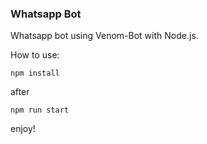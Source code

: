 ### Whatsapp Bot

Whatsapp bot using Venom-Bot with Node.js.

How to use:
```
npm install
```
after
```
npm run start
```

enjoy!
